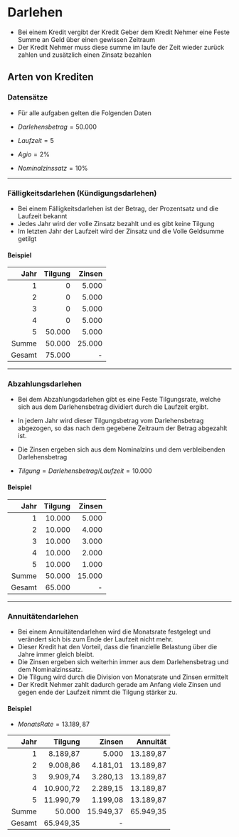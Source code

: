 # Darlehen

- Bei einem Kredit vergibt der Kredit Geber dem Kredit Nehmer eine Feste Summe an Geld über einen gewissen Zeitraum
- Der Kredit Nehmer muss diese summe im laufe der Zeit wieder zurück zahlen und zusätzlich einen Zinsatz bezahlen


## Arten von Krediten

### Datensätze

- Für alle aufgaben gelten die Folgenden Daten

- $Darlehensbetrag = 50.000$
- $Laufzeit = 5$
- $Agio = 2\%$
- $Nominalzinssatz = 10\%$

---

### Fälligkeitsdarlehen (Kündigungsdarlehen)

- Bei einem Fälligkeitsdarlehen ist der Betrag, der Prozentsatz und die Laufzeit bekannt
- Jedes Jahr wird der volle Zinsatz bezahlt und es gibt keine Tilgung
- Im letzten Jahr der Laufzeit wird der Zinsatz und die Volle Geldsumme getilgt


#### Beispiel

|Jahr|Tilgung|Zinsen|
|-:|-:|-:|
|1|0|5.000|
|2|0|5.000|
|3|0|5.000|
|4|0|5.000|
|5|50.000|5.000|
|Summe|50.000|25.000|
|Gesamt|75.000|-|

---

### Abzahlungsdarlehen

- Bei dem Abzahlungsdarlehen gibt es eine Feste Tilgungsrate, welche sich aus dem Darlehensbetrag dividiert durch die Laufzeit ergibt.
- In jedem Jahr wird dieser Tilgungsbetrag vom Darlehensbetrag abgezogen, so das nach dem gegebene Zeitraum der Betrag abgezahlt ist.
- Die Zinsen ergeben sich aus dem Nominalzins und dem verbleibenden Darlehensbetrag

- $Tilgung = Darlehensbetrag / Laufzeit = 10.000$

#### Beispiel

|Jahr|Tilgung|Zinsen|
|-:|-:|-:|
|1|10.000|5.000|
|2|10.000|4.000|
|3|10.000|3.000|
|4|10.000|2.000|
|5|10.000|1.000|
|Summe|50.000|15.000|
|Gesamt|65.000|-|

---

### Annuitätendarlehen

- Bei einem Annuitätendarlehen wird die Monatsrate festgelegt und verändert sich bis zum Ende der Laufzeit nicht mehr.
- Dieser Kredit hat den Vorteil, dass die finanzielle Belastung über die Jahre immer gleich bleibt.
- Die Zinsen ergeben sich weiterhin immer aus dem Darlehensbetrag und dem Nominalzinssatz.
- Die Tilgung wird durch die Division von Monatsrate und Zinsen ermittelt
- Der Kredit Nehmer zahlt dadurch gerade am Anfang viele Zinsen und gegen ende der Laufzeit nimmt die Tilgung stärker zu.

#### Beispiel

- $MonatsRate = 13.189,87$

|Jahr|Tilgung|Zinsen|Annuität|
|-:|-:|-:|-:|
|1|8.189,87|5.000|13.189,87|
|2|9.008,86|4.181,01|13.189,87|
|3|9.909,74|3.280,13|13.189,87|
|4|10.900,72|2.289,15|13.189,87|
|5|11.990,79|1.199,08|13.189,87|
|Summe|50.000|15.949,37|65.949,35|
|Gesamt|65.949,35|-|
